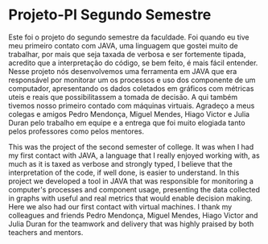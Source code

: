 # Projeto-PI Segundo Semestre
Este foi o projeto do segundo semestre da faculdade. Foi quando eu tive meu primeiro contato com JAVA, uma linguagem que gostei muito de trabalhar, por mais que seja taxada de verbosa e ser fortemente tipada, acredito que a interpretação do código, se bem feito, é mais fácil entender. Nesse projeto nós desenvolvemos uma ferramenta em JAVA que era responsável por monitorar um os processos e uso dos componente de um computador, apresentando os dados coletados em gráficos com métricas uteis e reais que possibilitassem a tomada de decisão. A qui também tivemos nosso primeiro contado com máquinas virtuais. Agradeço a meus colegas e amigos Pedro Mendonça, Miguel Mendes, Hiago Victor e Julia Duran pelo trabalho em equipe e a entrega que foi muito elogiada tanto pelos professores como pelos mentores.


This was the project of the second semester of college. It was when I had my first contact with JAVA, a language that I really enjoyed working with, as much as it is taxed as verbose and strongly typed, I believe that the interpretation of the code, if well done, is easier to understand. In this project we developed a tool in JAVA that was responsible for monitoring a computer's processes and component usage, presenting the data collected in graphs with useful and real metrics that would enable decision making. Here we also had our first contact with virtual machines. I thank my colleagues and friends Pedro Mendonça, Miguel Mendes, Hiago Victor and Julia Duran for the teamwork and delivery that was highly praised by both teachers and mentors.
